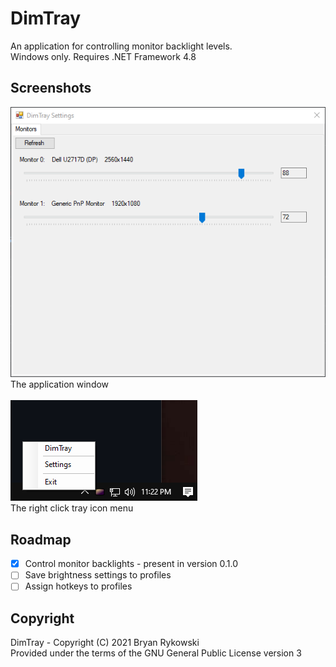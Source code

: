 # DimTray
An application for controlling monitor backlight levels.\
Windows only. Requires .NET Framework 4.8
## Screenshots
![Application window](README_images/application.png)\
The application window
\
\
![Tray icon menu](README_images/taskbar.png)\
The right click tray icon menu
## Roadmap
- [x] Control monitor backlights - present in version 0.1.0
- [ ] Save brightness settings to profiles
- [ ] Assign hotkeys to profiles
## Copyright
DimTray - Copyright (C) 2021 Bryan Rykowski\
Provided under the terms of the GNU General Public License version 3
